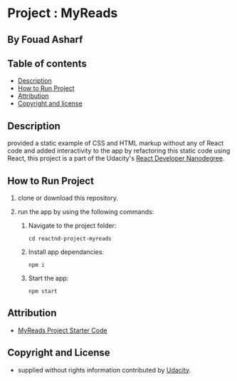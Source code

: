 # Project : MyReads
## By  Fouad Asharf

## Table of contents
- [Description](#description)
- [How to Run Project](#how-to-run-project)
- [Attribution](#attribution)
- [Copyright and license](#copyright-and-license)

## Description
provided a static example of CSS and HTML markup without any of React code and added interactivity to the app by refactoring this static code using React, this project is a part of the Udacity's [React Developer
Nanodegree](https://www.udacity.com/course/react-nanodegree--nd019).


## How to Run Project
1. clone or download this repository.
      
2. run the app by using the following commands:
      1. Navigate to the project folder:
          ```
          cd reactnd-project-myreads
          ```
      2. Install app dependancies:
          ```
          npm i
          ```
      3. Start the app:
          ```
          npm start
          ```
      


## Attribution
* [MyReads Project Starter Code](https://github.com/udacity/reactnd-project-myreads-starter)


## Copyright and License
- supplied without rights information contributed by [Udacity](http://www.udacity.com).

